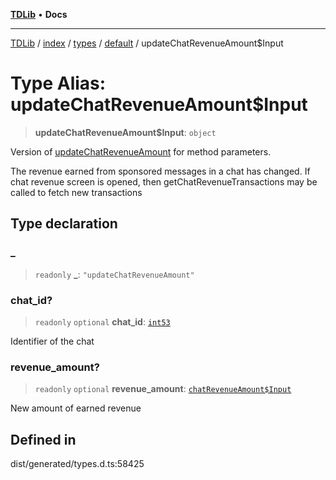 [**TDLib**](../../../../../../README.md) • **Docs**

***

[TDLib](../../../../../../modules.md) / [index](../../../../../README.md) / [types](../../../README.md) / [default](../README.md) / updateChatRevenueAmount$Input

# Type Alias: updateChatRevenueAmount$Input

> **updateChatRevenueAmount$Input**: `object`

Version of [updateChatRevenueAmount](updateChatRevenueAmount.md) for method parameters.

The revenue earned from sponsored messages in a chat has changed. If chat revenue screen is opened, then getChatRevenueTransactions may be called to fetch new transactions

## Type declaration

### \_

> `readonly` **\_**: `"updateChatRevenueAmount"`

### chat\_id?

> `readonly` `optional` **chat\_id**: [`int53`](int53.md)

Identifier of the chat

### revenue\_amount?

> `readonly` `optional` **revenue\_amount**: [`chatRevenueAmount$Input`](chatRevenueAmount$Input.md)

New amount of earned revenue

## Defined in

dist/generated/types.d.ts:58425
